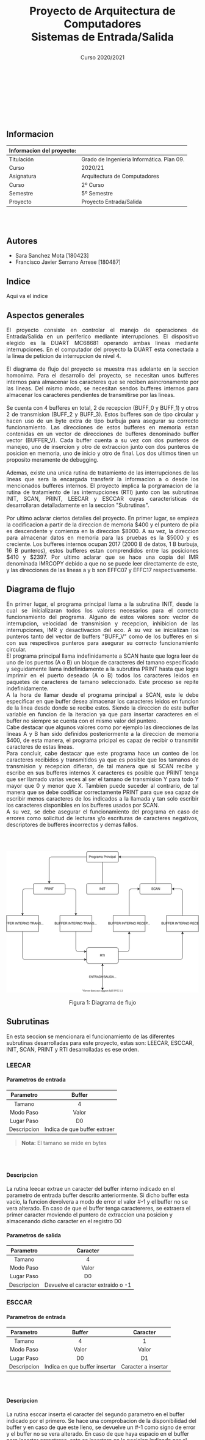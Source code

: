 </br></br></br></br></br></br></br></br>

# <p style="text-align: center;">Proyecto de Arquitectura de Computadores</br>Sistemas de Entrada/Salida</p>

<p style="text-align: center;">Curso 2020/2021</p>

</br></br></br></br></br></br></br></br>

## Informacion

| Informacion del proyecto: |  |   
| ----------- | --------
| Titulación  | Grado de Ingeniería Informática. Plan 09.
| Curso         | 2020/21
| Asignatura     | Arquitectura de Computadores
| Curso		 | 2º Curso
| Semestre    | 5º Semestre
| Proyecto    | Proyecto Entrada/Salida
<br><br>

## Autores
- Sara Sanchez Mota [180423]
- Francisco Javier Serrano Arrese [180487]



## Indice
Aqui va el indice


## Aspectos generales

<div style="text-align: justify">El proyecto consiste en controlar el manejo de operaciones de Entrada/Salida en un periferico mediante interrupciones. El dispositivo elegido es la DUART MC68681 operando ambas lineas mediante interrupciones. En el computador del proyecto la DUART esta conectada a la linea de peticion de interrupcion de nivel 4.</div>
</br>
<div style="text-align: justify">El diagrama de flujo del proyecto se muestra mas adelante en la seccion homonima. Para el desarrollo del proyecto, se necesitan unos bufferes internos para almacenar los caracteres que se reciben asincronamente por las lineas. Del mismo modo, se necesitan sendos bufferes internos para almacenar los caracteres pendientes de transmitirse por las lineas.</div>
</br>
<div style="text-align: justify">Se cuenta con 4 bufferes en total, 2 de recepcion (BUFF_0 y BUFF_1) y otros 2 de transmision (BUFF_2 y BUFF_3). Estos bufferes son de tipo circular y hacen uso de un byte extra de tipo burbuja para asegurar su correcto funcionamiento. Las direcciones de estos bufferes en memoria estan contenidas en un vector de direcciones de bufferes denominado buffer vector (BUFFER_V). Cada buffer cuenta a su vez con dos punteros de manejeo, uno de insercion y otro de extraccion junto con dos punteros de posicion en memoria, uno de inicio y otro de final. Los dos ultimos tinen un proposito meramente de debugging.</div>
</br>
<div style="text-align: justify">Ademas, existe una unica rutina de tratamiento de las interrupciones de las lineas que sera la encargada transferir la informacion a o desde los mencionados bufferes internos. El proyecto implica la porgramacion de la rutina de tratamiento de las interrupciones (RTI) junto con las subrutinas INIT, SCAN, PRINT, LEECAR y ESCCAR cuyas caracteristicas de desarrollaran detalladamente en la seccion "Subrutinas".</div>
</br>
<div style="text-align: justify">Por ultimo aclarar ciertos detalles del proyecto. En primer lugar, se empieza la codificacion a partir de la direccion de memoria $400 y el puntero de pila es descendente y comienza en la direccion $8000. A su vez, la direccion para almacenar datos en memoria para las pruebas es la $5000 y es creciente. Los bufferes internos ocupan 2017 (2000 B de datos, 1 B burbuja, 16 B punteros), estos bufferes estan comprendidos entre las posiciones $410 y $2397. Por ultimo aclarar que se hace una copia del IMR denominada IMRCOPY debido a que no se puede leer directamente de este, y las direcciones de las lineas a y b son EFFC07 y EFFC17 respectivamente.</div>


## Diagrama de flujo
<div style="text-align: justify">En primer lugar, el programa principal llama a la subrutina INIT, desde la cual se inicializaran todos los valores necesarios para el correcto funcionamiento del programa. Alguno de estos valores son: vector de interrupcion, velocidad de transmision y recepcion, inhibicion de las interrupciones, IMR y desactivacion del eco. A su vez se inicializan los punteros tanto del vector de buffers "BUFF_V" como de los bufferes en si con sus respectivos punteros para asegurar su correcto funcionamiento circular.</div>

<div style="text-align: justify">El programa principal llama indefinidamente a SCAN haste que logra leer de uno de los puertos (A o B) un bloque de caracteres del tamano especificado y seguidamente llama indefinidamente a la subrutina PRINT hasta que logra imprimir en el puerto deseado (A o B) todos los caracteres leidos en paquetes de caracteres de tamano seleccionado. Este proceso se repite indefinidamente.</div>

<div style="text-align: justify">A la hora de llamar desde el programa principal a SCAN, este le debe especificar en que buffer desea almacenar los caracteres leidos en funcion de la linea desde donde se recibe estos. Siendo la direccion de este buffer variable en funcion de la iteracion ya que para insertar caracteres en el buffer no siempre se cuenta con el mismo valor del puntero.</div>

<div style="text-align: justify">Cabe destacar que algunos valores como por ejemplo las direcciones de las lineas A y B han sido definidos posteriormente a la direccion de memoria $400, de esta manera, el programa pricipal es capaz de recibir o transmitir caracteres de estas lineas.</div>

<div style="text-align: justify">Para concluir, cabe destacar que este programa hace un conteo de los caracteres recibidos y transmitidos ya que es posible que los tamanos de transmision y recepcion difieran, de tal manera que si SCAN recibe y escribe en sus bufferes internos X caracteres es posible que PRINT tenga que ser llamado varias veces al ser el tamano de transmision Y para todo Y mayor que 0 y menor que X. Tambien puede suceder al contrario, de tal manera que se debe codificar correctamente PRINT para que sea capaz de escribir menos caracteres de los indicados a la llamada y tan solo escribir los caracteres disponibles en los bufferes usados por SCAN.</div>

<div style="text-align: justify">A su vez, se debe asegurar el funcionamiento del programa en caso de errores como solicitud de lecturas y/o escrituras de caracteres negativos, descriptores de bufferes incorrectos y demas fallos.</div>

</br></br>

![alt text](./Assets/global_diagram.svg)

<p style="text-align: center;">Figura 1: Diagrama de flujo</p>


## Subrutinas

En esta seccion se mencionara el funcionamiento de las diferentes subrutinas desarrolladas para este proyecto, estas son: LEECAR, ESCCAR, INIT, SCAN, PRINT y RTI desarrolladas es ese orden.

### LEECAR

#### Parametros de entrada

| Parametro | Buffer |
| :-: | :-: |
| Tamano | 4 |
| Modo Paso | Valor |
| Lugar Paso | D0 |
| Descripcion | Indica de que buffer extraer |

> **Nota:**
> El tamano se mide en bytes

<br><br>

#### Descripcion

La rutina leecar extrae un caracter del buffer interno indicado en el parametro de entrada buffer descrito anteriormente. Si dicho buffer esta vacio, la funcion devolvera a modo de error el valor #-1 y el buffer no se vera alterado. En caso de que el buffer tenga caractereres, se extraera el primer caracter moviendo el puntero de extraccion una posicion y almacenando dicho caracter en el registro D0

#### Parametros de salida
| Parametro | Caracter |
| :-: | :-: |
| Tamano | 4 |
| Modo Paso | Valor |
| Lugar Paso | D0 |
| Descripcion | Devuelve el caracter extraido o -1 |


### ESCCAR

#### Parametros de entrada

| Parametro | Buffer | Caracter |
| :-: | :-: | :-: |
| Tamano | 4 | 1 |
| Modo Paso | Valor | Valor |
| Lugar Paso | D0 | D1 |
| Descripcion | Indica en que buffer insertar | Caracter a insertar |

</br></br>

#### Descripcion

La rutina esccar inserta el caracter del segundo parametro en el buffer indicado por el primero. Se hace una comprobacion de la disponibilidad del buffer y en caso de que este lleno, se devuelve un #-1 como signo de error y el buffer no se vera alterado. En caso de que haya espacio en el buffer para insertar caracteres, este se insertara en la posicion indicada por el puntero de insercion del buffer en cuestion y se devolvera 0 en D0 a la subritina llamante.

#### Parametros de salida
| Parametro | Caracter |
| :-: | :-: |
| Tamano | 4 |
| Modo Paso | Valor |
| Lugar Paso | D0 |
| Descripcion | Devuelve 0 si bien o -1 si error |


### INIT

#### Descripcion

La subrituna init no cuenta con parametros de entrada ni de salida, su funcion es preparar las lineas A y B para la transmision y recepcion de caracteres mediante E/S por interrupciones. Los parametros de inicializacion de la subrutina son: 8 bits por caracter para ambas lineas, no activar eco en ninguna de las lineas, solicitar una interrupcion cada vez que llegue un caracter, velocidad de transmision y recepcion de 38400 bits/s, funcionamiento FUll Duplex, vector de interrupcion $40, habilitar las interrupciones de recepcion de las lineas en la mascara de interrupcion, actualizar la direccion de la rutina de tratamiento de interrupcion en la tabla de vectores de interrupcion y por ultimo no olvidar realizar la copia de IMR dado que no se puede leer de este valor.
</br>
En el caso particular de nuestra practica, ademas de los elementos indicados anteriormente habra que inicializar el vector de bufferes (BUFF_V) con la direccion de memoria de los 4 bufferes y en cada uno de estos bufferes hay que inicializar los 4 diferentes punteros: el de insercion, extraccion, inicio y fin. Siendo los dos ultimos meramente una simplificacion del proceso de debugging pero no tienen un impacto significativo en el codigo.


### SCAN

#### Parametros de entrada

| Parametro | Buffer | Descriptor | Tamano |
| :-: | :-: | :-: | :-: |
| Tamano | 4 | 2 | 2 |
| Modo Paso | Direccion | Valor | Valor |
| Lugar Paso | Pila | Pila | Pila |
| Descripcion | Indica el buffer donde devolver caracteres leidos del dispositivo | Indica la linea sobre la que leer | Numero maximo de caracteres a leer |

</br></br>

#### Descripcion

Scan lee un bloque de caracteres de una linea (A o B), esta lectura se realiza de forma no bloqueante de tal manera que "elimina" los caracteres leidos de las lineas haciendo uso de la funcion LEECAR a la que llama recursivamente hasta leer el numero de caracteres indicado en el tercer parametro de la subrutina. A su vez se hace el conteo de caracteres leidos en D0. Es importante asegurar que no suceden problemas de concurrencia como puede ser la lectura multiple del mismo caracter.

#### Parametros de salida

| Parametro | Leidos |
| :-: | :-: |
| Tamano | 4 |
| Modo Paso | Valor |
| Lugar Paso | D0 |
| Descripcion | Devuelve el numero de caracteres leidos de la linea |


### PRINT

#### Parametros de entrada

| Parametro | Buffer | Descriptor | Tamano |
| :-: | :-: | :-: | :-: |
| Tamano | 4 | 2 | 2 |
| Modo Paso | Direccion | Valor | Valor |
| Lugar Paso | Pila | Pila | Pila |
| Descripcion | Indica el buffer donde leer caracteres para escribir en el dispositivo | Indica la linea sobre la que escribir | Numero maximo de caracteres a escribir |

</br></br>

#### Descripcion

Print escribe en el buffer interno indicado el numero de caracteres indicados en el parametro tamano, contenidos en el buffer que se pasa como primer parametro. La escritura se realiza de forma no bloqueante activando de forma adecuada la transmision de caracteres si interferir con otras. La copia de los caracteres se realiza mediante la invocacion recursiva a la funcion ESCCAR el numero de veces indicado por tamano o hasta que el buffer ESCCAR se llene.
</br>
En esta subrutina es crucial comprender el funcionamiento de los diferentes registros y variables que maneja la DUART. En nuestro caso, la seccion del mutex, la cual comienza a partir de la etiqueta PR_MTX (print mutex) se encarga de solicitar la interrupcion de forma que no cause problemas de concurrencia. Para ello salvamos el valor del SR (status register), inhibimos las interrupciones guardando el valor $2700 en SR, activamos el bit de la IMR indicado (0 en caso de tratarse de la linea A y 4 para la linea B) y finalmente restauramos el valor anterior del SR, saltando asi al tratado de la interrupcion que se detalla en le siguiente subrutina, RTI.

#### Parametros de salida

| Parametro | Leidos |
| :-: | :-: |
| Tamano | 4 |
| Modo Paso | Valor |
| Lugar Paso | D0 |
| Descripcion | Devuelve el numero de caracteres disponibles para escribir o -1 en caso de error |


### RTI

#### Descripcion

El proceso de la rutina del tratamiento de interrupcion esta definido en los siguientes pasos:

**Identificacion de la fuente de interrupcion:** debido a que el MC68681 activa una misma senal de interrupcion para las cuatro condiciones posibles, esta subrutina debe identificar cual de las cuatro posibles condiciones ha generado la solicitud de interrupcion. Para ello, hacemos la operacion AND sobre los registros ISR e IMR y de esta manera se comprueba que bits estan activados en ambos registros. De ahi saltamos al tratamiento de la interrupcion identificada o finalizamos la subrutina al no haber identificado una interrupcion que atane a las lineas de recepcion o transmision A o B. 
</br>

**Tratamiento de la interrupcion:** si la interrupcion es de recepcion, esto significa que la cola FIFO de recepcion de la linea no esta vacia. Por ello, se debe guardar el caracter de esta linea en el buffer de recepcion correspondiente (buffers 0 o 1 en nuestro buffer vector). Destacar el uso de ESCCAR para poder escribir en los bufferes internos los caracteres desde las lineas de transmision.

Si la interrupcion es de transmision, indica que la linea esta preparada para transmitir un caracter. Si quedan caracteres en el buffer interno de transmision de esta linea, se debe hacer uso de la subrutina LEECAR indicando la direccion de la linea en la que se desea devolver este caracter.
</br>

**Situaciones especiales:** en caso de que el buffer de recepcion este lleno, adivinando este hecho debido a que ESCCAR nos devolvera el valor #-1 en D0. El proceso a seguir es leer el caractere de la linea de recepcion pero no escribirlo, de esta manera este caracter sera deshechado.

En el caso de que la interrupcion de transmision a la hora de leer un caracter con el uso de la subrutina LEECAR devuelva un #-1, esto significara que no hay mas caracteres que mandar a la linea de transmision seleccionada. El procedimiento a seguir es dehabilitar las interrupciones de transmision para la linea que la interrumpio en el registro IMR.


### ASCII Fonts

https://manytools.org/hacker-tools/ascii-banner/

    - Big ASCII font: DOS Rebel
    - Small ASCII font: ANSI Shadow
